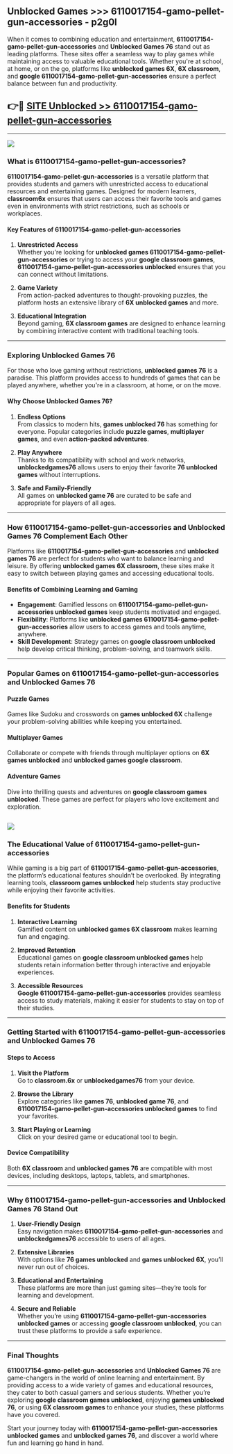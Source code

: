 ## Unblocked Games >>> 6110017154-gamo-pellet-gun-accessories - p2g0l 

When it comes to combining education and entertainment, **6110017154-gamo-pellet-gun-accessories** and **Unblocked Games 76** stand out as leading platforms. These sites offer a seamless way to play games while maintaining access to valuable educational tools. Whether you're at school, at home, or on the go, platforms like **unblocked games 6X**, **6X classroom**, and **google 6110017154-gamo-pellet-gun-accessories** ensure a perfect balance between fun and productivity.
## 👉🔴 [SITE Unblocked >> 6110017154-gamo-pellet-gun-accessories](http://premium.freeplayer.one?title=6110017154-gamo-pellet-gun-accessories&ref=22JU)
---
<a href="http://premium.freeplayer.one?title=6110017154-gamo-pellet-gun-accessories&ref=22JU/"><img src="https://github.com/user-attachments/assets/438f12ca-57a4-47a3-8ead-c64da593a1e5"/></a>
### What is 6110017154-gamo-pellet-gun-accessories?  

**6110017154-gamo-pellet-gun-accessories** is a versatile platform that provides students and gamers with unrestricted access to educational resources and entertaining games. Designed for modern learners, **classroom6x** ensures that users can access their favorite tools and games even in environments with strict restrictions, such as schools or workplaces.  

#### Key Features of 6110017154-gamo-pellet-gun-accessories  

1. **Unrestricted Access**  
   Whether you're looking for **unblocked games 6110017154-gamo-pellet-gun-accessories** or trying to access your **google classroom games**, **6110017154-gamo-pellet-gun-accessories unblocked** ensures that you can connect without limitations.  

2. **Game Variety**  
   From action-packed adventures to thought-provoking puzzles, the platform hosts an extensive library of **6X unblocked games** and more.  

3. **Educational Integration**  
   Beyond gaming, **6X classroom games** are designed to enhance learning by combining interactive content with traditional teaching tools.  



---

### Exploring Unblocked Games 76  

For those who love gaming without restrictions, **unblocked games 76** is a paradise. This platform provides access to hundreds of games that can be played anywhere, whether you're in a classroom, at home, or on the move.  

#### Why Choose Unblocked Games 76?  

1. **Endless Options**  
   From classics to modern hits, **games unblocked 76** has something for everyone. Popular categories include **puzzle games**, **multiplayer games**, and even **action-packed adventures**.  

2. **Play Anywhere**  
   Thanks to its compatibility with school and work networks, **unblockedgames76** allows users to enjoy their favorite **76 unblocked games** without interruptions.  

3. **Safe and Family-Friendly**  
   All games on **unblocked game 76** are curated to be safe and appropriate for players of all ages.  

---

### How 6110017154-gamo-pellet-gun-accessories and Unblocked Games 76 Complement Each Other  

Platforms like **6110017154-gamo-pellet-gun-accessories** and **unblocked games 76** are perfect for students who want to balance learning and leisure. By offering **unblocked games 6X classroom**, these sites make it easy to switch between playing games and accessing educational tools.  

#### Benefits of Combining Learning and Gaming  

- **Engagement**: Gamified lessons on **6110017154-gamo-pellet-gun-accessories unblocked games** keep students motivated and engaged.  
- **Flexibility**: Platforms like **unblocked games 6110017154-gamo-pellet-gun-accessories** allow users to access games and tools anytime, anywhere.  
- **Skill Development**: Strategy games on **google classroom unblocked** help develop critical thinking, problem-solving, and teamwork skills.  

---

### Popular Games on 6110017154-gamo-pellet-gun-accessories and Unblocked Games 76  

#### Puzzle Games  

Games like Sudoku and crosswords on **games unblocked 6X** challenge your problem-solving abilities while keeping you entertained.  

#### Multiplayer Games  

Collaborate or compete with friends through multiplayer options on **6X games unblocked** and **unblocked games google classroom**.  

#### Adventure Games  

Dive into thrilling quests and adventures on **google classroom games unblocked**. These games are perfect for players who love excitement and exploration.  

<a href="http://download.freeplayer.one?title=6110017154-gamo-pellet-gun-accessories&ref=23D/"><img src="https://github.com/user-attachments/assets/fe0c3e91-c8e1-489c-acf0-e2f614c12fb8"/></a>
---

### The Educational Value of 6110017154-gamo-pellet-gun-accessories  

While gaming is a big part of **6110017154-gamo-pellet-gun-accessories**, the platform’s educational features shouldn’t be overlooked. By integrating learning tools, **classroom games unblocked** help students stay productive while enjoying their favorite activities.  

#### Benefits for Students  

1. **Interactive Learning**  
   Gamified content on **unblocked games 6X classroom** makes learning fun and engaging.  

2. **Improved Retention**  
   Educational games on **google classroom unblocked games** help students retain information better through interactive and enjoyable experiences.  

3. **Accessible Resources**  
   **Google 6110017154-gamo-pellet-gun-accessories** provides seamless access to study materials, making it easier for students to stay on top of their studies.  

---

### Getting Started with 6110017154-gamo-pellet-gun-accessories and Unblocked Games 76  

#### Steps to Access  

1. **Visit the Platform**  
   Go to **classroom.6x** or **unblockedgames76** from your device.  

2. **Browse the Library**  
   Explore categories like **games 76**, **unblocked game 76**, and **6110017154-gamo-pellet-gun-accessories unblocked games** to find your favorites.  

3. **Start Playing or Learning**  
   Click on your desired game or educational tool to begin.  

#### Device Compatibility  

Both **6X classroom** and **unblocked games 76** are compatible with most devices, including desktops, laptops, tablets, and smartphones.  

---

### Why 6110017154-gamo-pellet-gun-accessories and Unblocked Games 76 Stand Out  

1. **User-Friendly Design**  
   Easy navigation makes **6110017154-gamo-pellet-gun-accessories** and **unblockedgames76** accessible to users of all ages.  

2. **Extensive Libraries**  
   With options like **76 games unblocked** and **games unblocked 6X**, you’ll never run out of choices.  

3. **Educational and Entertaining**  
   These platforms are more than just gaming sites—they’re tools for learning and development.  

4. **Secure and Reliable**  
   Whether you’re using **6110017154-gamo-pellet-gun-accessories unblocked games** or accessing **google classroom unblocked**, you can trust these platforms to provide a safe experience.  

---

### Final Thoughts  

**6110017154-gamo-pellet-gun-accessories** and **Unblocked Games 76** are game-changers in the world of online learning and entertainment. By providing access to a wide variety of games and educational resources, they cater to both casual gamers and serious students. Whether you’re exploring **google classroom games unblocked**, enjoying **games unblocked 76**, or using **6X classroom games** to enhance your studies, these platforms have you covered.  

Start your journey today with **6110017154-gamo-pellet-gun-accessories unblocked games** and **unblocked games 76**, and discover a world where fun and learning go hand in hand.  